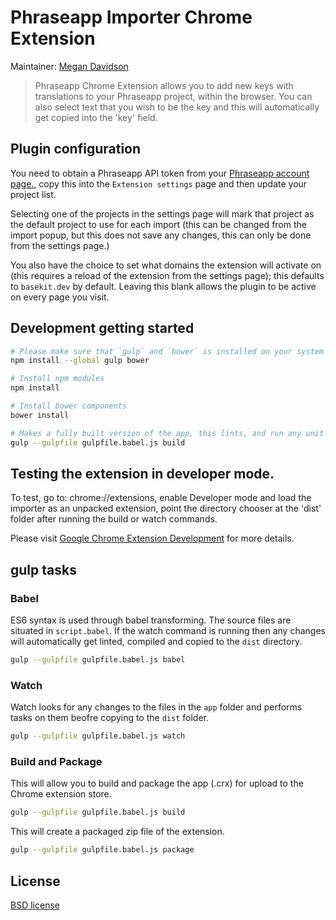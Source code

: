 # Phraseapp Importer Chrome Extension

Maintainer: [Megan Davidson](https://github.com/meganabigaildavidson)

> Phraseapp Chrome Extension allows you to add new keys with translations to your Phraseapp project, within the browser. You can also select text that you wish to be the key and this will automatically get copied into the 'key' field.
## Plugin configuration

You need to obtain a Phraseapp API token from your [Phraseapp account page.](https://phraseapp.com/settings/oauth_access_tokens), copy this into the `Extension settings` page and then update your project list.

Selecting one of the projects in the settings page will mark that project as the default project to use for each import (this can be changed from the import popup, but this does not save any changes, this can only be done from the settings page.)

You also have the choice to set what domains the extension will activate on (this requires a reload of the extension from the settings page); this defaults to `basekit.dev` by default. Leaving this blank allows the plugin to be active on every page you visit.

## Development getting started

```sh
# Please make sure that `gulp` and `bower` is installed on your system using this command:
npm install --global gulp bower

# Install npm modules
npm install

# Install bower components
bower install

# Makes a fully built version of the app, this lints, and run any unit tests on the code:
gulp --gulpfile gulpfile.babel.js build
```

## Testing the extension in developer mode.

To test, go to: chrome://extensions, enable Developer mode and load the importer as an unpacked extension,
point the directory chooser at the 'dist' folder after running the build or watch commands.

Please visit [Google Chrome Extension Development](http://developer.chrome.com/extensions/devguide.html) for more details.

## gulp tasks

### Babel

ES6 syntax is used through babel transforming. The source files are situated in `script.babel`. If the watch command is running then any changes will automatically get linted, compiled and copied to the `dist` directory.

```sh
gulp --gulpfile gulpfile.babel.js babel
```

### Watch

Watch looks for any changes to the files in the `app` folder and performs tasks on them beofre copying to the `dist` folder.
```bash
gulp --gulpfile gulpfile.babel.js watch
```

### Build and Package

This will allow you to build and package the app (.crx) for upload to the Chrome extension store.

```bash
gulp --gulpfile gulpfile.babel.js build
```

This will create a packaged zip file of the extension.

```bash
gulp --gulpfile gulpfile.babel.js package
```

## License

[BSD license](http://opensource.org/licenses/bsd-license.php)
